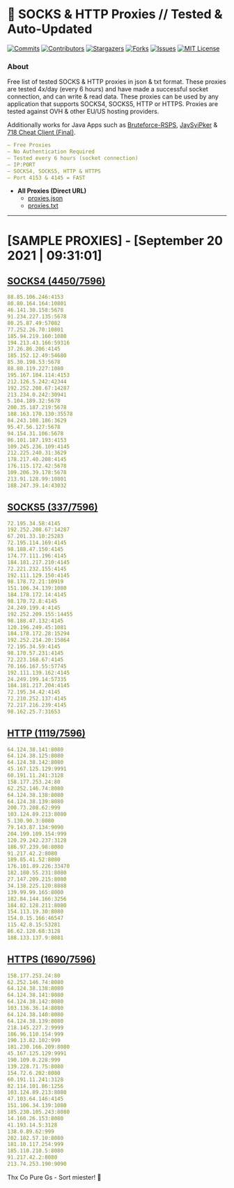 <!-- MARKDOWN LINKS & IMAGES -->
<!-- https://www.markdownguide.org/basic-syntax/#reference-style-links -->
[contributors-shield]: https://img.shields.io/github/contributors/KaiBurton/free-proxies-autoupdated?style=for-the-badge
[contributors-url]: https://github.com/KaiBurton/free-proxies-autoupdated/graphs/contributors
[forks-shield]: https://img.shields.io/github/forks/KaiBurton/free-proxies-autoupdated?style=for-the-badge
[forks-url]: https://github.com/KaiBurton/free-proxies-autoupdated/network/members
[stars-shield]: https://img.shields.io/github/stars/KaiBurton/free-proxies-autoupdated?style=for-the-badge
[stars-url]: https://github.com/KaiBurton/free-proxies-autoupdated/stargazers
[issues-shield]: https://img.shields.io/github/issues/KaiBurton/free-proxies-autoupdated?style=for-the-badge
[issues-url]: https://github.com/KaiBurton/free-proxies-autoupdated/issues
[license-shield]: https://img.shields.io/github/license/KaiBurton/free-proxies-autoupdated?style=for-the-badge
[license-url]: https://github.com/KaiBurton/free-proxies-autoupdated/blob/main/LICENSE
[commit-shield]: https://img.shields.io/github/last-commit/KaiBurton/free-proxies-autoupdated?style=for-the-badge
[commit-url]: https://github.com/KaiBurton/free-proxies-autoupdated/commits/main

# 🎁 SOCKS & HTTP Proxies // Tested & Auto-Updated

[![Commits][commit-shield]][commit-url]
[![Contributors][contributors-shield]][contributors-url]
[![Stargazers][stars-shield]][stars-url]
[![Forks][forks-shield]][forks-url]
[![Issues][issues-shield]][issues-url]
[![MIT License][license-shield]][license-url]

### About
Free list of tested SOCKS & HTTP proxies in json & txt format. These proxies are tested 4x/day (every 6 hours) and have made a successful socket connection, and can write & read data. These proxies can be used by any application that supports SOCKS4, SOCKS5, HTTP or HTTPS. Proxies are tested against OVH & other EU/US hosting providers.

Additionally works for Java Apps such as [Bruteforce-RSPS](https://github.com/KaiBurton/Bruteforce-RSPS), [JaySyiPker](https://github.com/JayArrowz/JaySyiPker) & [718 Cheat Client (Final)](https://github.com/KaiBurton/718-Cheat-Client-Final). 

```yaml
— Free Proxies
— No Authentication Required
— Tested every 6 hours (socket connection)
— IP:PORT
— SOCKS4, SOCKS5, HTTP & HTTPS
— Port 4153 & 4145 = FAST
```

- **All Proxies (Direct URL)**
  - [proxies.json](https://raw.githubusercontent.com/KaiBurton/free-proxies-autoupdated/main/proxies.json)
  - [proxies.txt](https://raw.githubusercontent.com/KaiBurton/free-proxies-autoupdated/main/proxies.txt)

---

# [SAMPLE PROXIES] - [September 20 2021 | 09:31:01]

## [SOCKS4 (4450/7596)](https://raw.githubusercontent.com/KaiBurton/free-proxies-autoupdated/main/proxies-socks4.txt)
```yaml
88.85.106.246:4153
80.80.164.164:10801
46.141.30.158:5678
91.234.227.135:5678
80.25.87.49:57082
77.252.26.70:10801
185.94.219.160:1080
194.213.43.166:59316
37.26.86.206:4145
185.152.12.49:54680
85.30.198.53:5678
88.80.119.227:1080
195.167.104.114:4153
212.126.5.242:42344
192.252.208.67:14287
213.234.0.242:30941
5.104.189.32:5678
200.35.187.219:5678
188.163.170.130:35578
84.243.108.186:3629
95.47.56.127:5678
94.154.31.106:5678
86.101.187.193:4153
109.245.236.109:4145
212.225.240.31:3629
178.217.40.208:4145
176.115.172.42:5678
109.206.39.178:5678
213.91.128.99:10801
188.247.39.14:43032
```

## [SOCKS5 (337/7596)](https://raw.githubusercontent.com/KaiBurton/free-proxies-autoupdated/main/proxies-socks5.txt)
```yaml
72.195.34.58:4145
192.252.208.67:14287
67.201.33.10:25283
72.195.114.169:4145
98.188.47.150:4145
174.77.111.196:4145
184.181.217.210:4145
72.221.232.155:4145
192.111.129.150:4145
98.178.72.21:10919
151.106.34.139:1080
184.178.172.14:4145
98.178.72.8:4145
24.249.199.4:4145
192.252.209.155:14455
98.188.47.132:4145
120.196.249.45:1081
184.178.172.28:15294
192.252.214.20:15864
72.195.34.59:4145
98.170.57.231:4145
72.223.168.67:4145
70.166.167.55:57745
192.111.139.162:4145
24.249.199.14:57335
184.181.217.204:4145
72.195.34.42:4145
72.210.252.137:4145
72.217.216.239:4145
98.162.25.7:31653
```

## [HTTP (1119/7596)](https://raw.githubusercontent.com/KaiBurton/free-proxies-autoupdated/main/proxies-http.txt)
```yaml
64.124.38.141:8080
64.124.38.125:8080
64.124.38.142:8080
45.167.125.129:9991
60.191.11.241:3128
158.177.253.24:80
62.252.146.74:8080
64.124.38.138:8080
64.124.38.139:8080
200.73.208.62:999
103.124.89.213:8080
5.130.90.3:8080
79.143.87.134:9090
204.199.109.154:999
120.29.242.237:3128
186.97.239.98:8080
91.217.42.2:8080
189.85.41.52:8080
176.101.89.226:33470
182.180.55.231:8080
27.147.209.215:8080
34.138.225.120:8888
139.99.99.165:8000
182.84.144.166:3256
184.82.128.211:8080
154.113.19.30:8080
154.0.15.166:46547
115.42.8.15:53281
86.62.120.68:3128
188.133.137.9:8081
```

## [HTTPS (1690/7596)](https://raw.githubusercontent.com/KaiBurton/free-proxies-autoupdated/main/proxies-https.txt)
```yaml
158.177.253.24:80
62.252.146.74:8080
64.124.38.138:8080
64.124.38.141:8080
64.124.38.142:8080
103.136.36.14:8080
64.124.38.140:8080
64.124.38.139:8080
218.145.227.2:9999
186.96.110.154:999
190.13.82.102:999
181.230.166.209:8080
45.167.125.129:9991
190.109.0.228:999
139.228.71.75:8080
154.72.6.202:8080
60.191.11.241:3128
82.114.101.86:1256
103.124.89.213:8080
47.103.64.146:4145
151.106.34.139:1080
185.230.105.243:8080
14.160.26.153:8080
41.193.14.5:3128
138.0.89.62:999
202.182.57.10:8080
181.10.117.254:999
185.110.210.5:8080
91.217.42.2:8080
213.74.253.190:9090
```



Thx Co Pure Gs - Sort miester! 💟